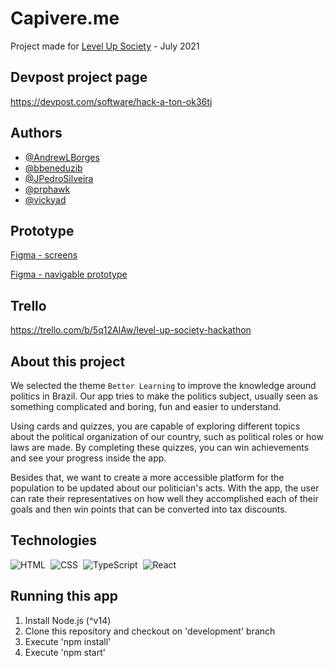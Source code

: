 
# Capivere.me
Project made for [Level Up Society](https://www.showcode.io/level-up-hack/) - July 2021

## Devpost project page
https://devpost.com/software/hack-a-ton-ok36tj

## Authors
- [@AndrewLBorges](https://github.com/AndrewLBorges)
- [@bbeneduzib](https://github.com/bbeneduzib)
- [@JPedroSilveira](https://github.com/JPedroSilveira)
- [@prphawk](https://github.com/prphawk)
- [@vickyad](https://github.com/vickyad)
  
## Prototype
[Figma - screens](https://www.figma.com/file/VkhKZCpyj7L6VEl2Ok5Vrs/Capivare.me-Level-Up-Society?node-id=1%3A850)

[Figma - navigable prototype](https://www.figma.com/proto/VkhKZCpyj7L6VEl2Ok5Vrs/Capivare.me-%5BLevel-Up-Society%5D?node-id=1%3A1005&scaling=min-zoom)

## Trello
https://trello.com/b/5q12AIAw/level-up-society-hackathon
  
## About this project

We selected the theme `Better Learning` to improve the knowledge around politics in Brazil. 
Our app tries to make the politics subject, usually seen as something complicated and 
boring, fun and easier to understand.

Using cards and quizzes, you are capable of exploring different topics about the political 
organization of our country, such as political roles or how laws are made. By completing 
these quizzes, you can win achievements and see your progress inside the app.

Besides that, we want to create a more accessible platform for the population to be updated
about our politician's acts. With the app, the user can rate their representatives on how 
well they accomplished each of their goals and then win points that can be converted into 
tax discounts.


## Technologies
![HTML](https://img.shields.io/badge/-HTML-05122A?style=flat&logo=HTML5)&nbsp;
![CSS](https://img.shields.io/badge/-CSS-05122A?style=flat&logo=CSS3&logoColor=1572B6)&nbsp;
![TypeScript](https://img.shields.io/badge/-TypeScript-05122A?style=flat&logo=typescript)&nbsp;
![React](https://img.shields.io/badge/-React-05122A?style=flat&logo=react)&nbsp;
  
## Running this app
1) Install Node.js (^v14)
2) Clone this repository and checkout on 'development' branch
3) Execute 'npm install'
4) Execute 'npm start'
